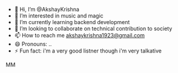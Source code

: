 - 👋 Hi, I’m @AkshayKrishna
- 👀 I’m interested in music and magic
- 🌱 I’m currently learning backend development
- 💞️ I’m looking to collaborate on technical contribution to society
- 📫 How to reach me akshaykrishna1923@gmail.com
- 😄 Pronouns: ..
- ⚡ Fun fact: i'm a very good listner though i'm very talkative

<!---
AkshayKrishna21/AkshayKrishna21 is a ✨ special ✨ repository because its `README.md` (this file) appears on your GitHub profile.
You can click the Preview link to take a look at your changes.
--->
MM
